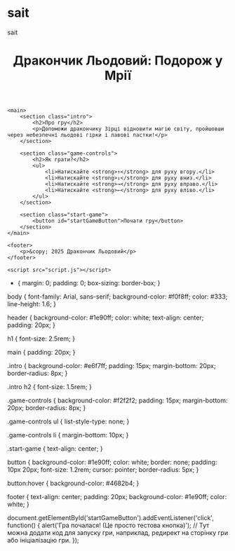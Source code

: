 # sait
sait
<!DOCTYPE html>
<html lang="uk">
<head>
    <meta charset="UTF-8">
    <meta name="viewport" content="width=device-width, initial-scale=1.0">
    <title>Дракончик Льодовий: Подорож у Мрії</title>
    <link rel="stylesheet" href="style.css">
</head>
<body>
    <header>
        <h1>Дракончик Льодовий: Подорож у Мрії</h1>
    </header>

    <main>
        <section class="intro">
            <h2>Про гру</h2>
            <p>Допоможи дракончику Зірці відновити магію світу, пройшовши через небезпечні льодові гірки і лавові пастки!</p>
        </section>

        <section class="game-controls">
            <h2>Як грати?</h2>
            <ul>
                <li>Натискайте <strong>↑</strong> для руху вгору.</li>
                <li>Натискайте <strong>↓</strong> для руху вниз.</li>
                <li>Натискайте <strong>→</strong> для руху вправо.</li>
                <li>Натискайте <strong>←</strong> для руху вліво.</li>
            </ul>
        </section>

        <section class="start-game">
            <button id="startGameButton">Почати гру</button>
        </section>
    </main>

    <footer>
        <p>&copy; 2025 Дракончик Льодовий</p>
    </footer>

    <script src="script.js"></script>
</body>
</html>


* {
    margin: 0;
    padding: 0;
    box-sizing: border-box;
}

body {
    font-family: Arial, sans-serif;
    background-color: #f0f8ff;
    color: #333;
    line-height: 1.6;
}

header {
    background-color: #1e90ff;
    color: white;
    text-align: center;
    padding: 20px;
}

h1 {
    font-size: 2.5rem;
}

main {
    padding: 20px;
}

.intro {
    background-color: #e6f7ff;
    padding: 15px;
    margin-bottom: 20px;
    border-radius: 8px;
}

.intro h2 {
    font-size: 1.5rem;
}

.game-controls {
    background-color: #f2f2f2;
    padding: 15px;
    margin-bottom: 20px;
    border-radius: 8px;
}

.game-controls ul {
    list-style-type: none;
}

.game-controls li {
    margin-bottom: 10px;
}

.start-game {
    text-align: center;
}

button {
    background-color: #1e90ff;
    color: white;
    border: none;
    padding: 10px 20px;
    font-size: 1.2rem;
    cursor: pointer;
    border-radius: 5px;
}

button:hover {
    background-color: #4682b4;
}

footer {
    text-align: center;
    padding: 20px;
    background-color: #1e90ff;
    color: white;
}

document.getElementById('startGameButton').addEventListener('click', function() {
    alert('Гра почалася! (Це просто тестова кнопка)');
    // Тут можна додати код для запуску гри, наприклад, редирект на сторінку гри або ініціалізацію гри.
});


